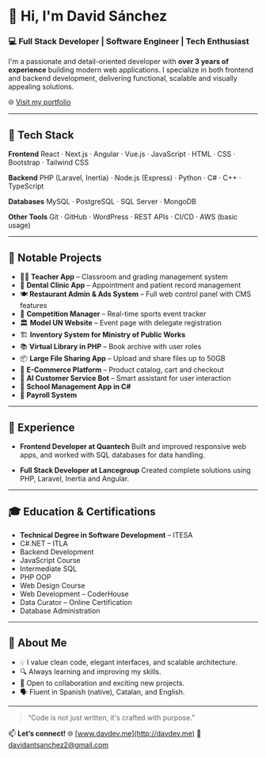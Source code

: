 # 👋 Hi, I'm David Sánchez

### 💻 Full Stack Developer | Software Engineer | Tech Enthusiast

I'm a passionate and detail-oriented developer with **over 3 years of experience** building modern web applications.
I specialize in both frontend and backend development, delivering functional, scalable and visually appealing solutions.

🌐 [Visit my portfolio](http://davdev.me)

---

## 🧰 Tech Stack

**Frontend**
React · Next.js · Angular · Vue.js · JavaScript · HTML · CSS · Bootstrap · Tailwind CSS

**Backend**
PHP (Laravel, Inertia) · Node.js (Express) · Python · C# · C++ · TypeScript

**Databases**
MySQL · PostgreSQL · SQL Server · MongoDB

**Other Tools**
Git · GitHub · WordPress · REST APIs · CI/CD · AWS (basic usage)

---

## 🔨 Notable Projects

* 👨‍🏫 **Teacher App** – Classroom and grading management system
* 🦷 **Dental Clinic App** – Appointment and patient record management
* 🍽️ **Restaurant Admin & Ads System** – Full web control panel with CMS features
* 🏅 **Competition Manager** – Real-time sports event tracker
* 🏛️ **Model UN Website** – Event page with delegate registration
* 🏗️ **Inventory System for Ministry of Public Works**
* 📚 **Virtual Library in PHP** – Book archive with user roles
* 📦 **Large File Sharing App** – Upload and share files up to 50GB
* 🛒 **E-Commerce Platform** – Product catalog, cart and checkout
* 🤖 **AI Customer Service Bot** – Smart assistant for user interaction
* 🏫 **School Management App in C#**
* 🧾 **Payroll System**

---

## 💼 Experience

* **Frontend Developer at Quantech**
  Built and improved responsive web apps, and worked with SQL databases for data handling.

* **Full Stack Developer at Lancegroup**
  Created complete solutions using PHP, Laravel, Inertia and Angular.

---

## 🎓 Education & Certifications

* **Technical Degree in Software Development** – ITESA
* C#.NET – ITLA
* Backend Development
* JavaScript Course
* Intermediate SQL
* PHP OOP
* Web Design Course
* Web Development – CoderHouse
* Data Curator – Online Certification
* Database Administration

---

## 🙌 About Me

* 💡 I value clean code, elegant interfaces, and scalable architecture.
* 🔍 Always learning and improving my skills.
* 🤝 Open to collaboration and exciting new projects.
* 🗣️ Fluent in Spanish (native), Catalan, and English.

---

> “Code is not just written, it's crafted with purpose.”

📫 **Let’s connect!**
🌐 [www.davdev.me](http://davdev.me)
📧 [davidantsanchez2@gmail.com](mailto:davidantsanchez2@gmail.com)
